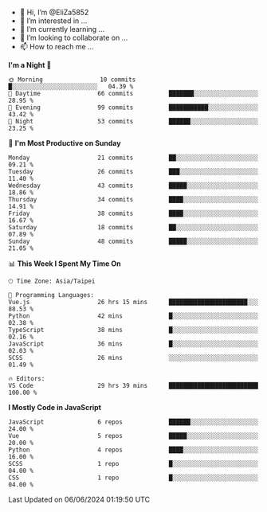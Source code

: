 - 👋 Hi, I’m @EliZa5852
- 👀 I’m interested in ...
- 🌱 I’m currently learning ...
- 💞️ I’m looking to collaborate on ...
- 📫 How to reach me ...

<!--START_SECTION:waka-->
**I'm a Night 🦉** 

```text
🌞 Morning                10 commits          █░░░░░░░░░░░░░░░░░░░░░░░░   04.39 % 
🌆 Daytime                66 commits          ███████░░░░░░░░░░░░░░░░░░   28.95 % 
🌃 Evening                99 commits          ███████████░░░░░░░░░░░░░░   43.42 % 
🌙 Night                  53 commits          ██████░░░░░░░░░░░░░░░░░░░   23.25 % 
```
📅 **I'm Most Productive on Sunday** 

```text
Monday                   21 commits          ██░░░░░░░░░░░░░░░░░░░░░░░   09.21 % 
Tuesday                  26 commits          ███░░░░░░░░░░░░░░░░░░░░░░   11.40 % 
Wednesday                43 commits          █████░░░░░░░░░░░░░░░░░░░░   18.86 % 
Thursday                 34 commits          ████░░░░░░░░░░░░░░░░░░░░░   14.91 % 
Friday                   38 commits          ████░░░░░░░░░░░░░░░░░░░░░   16.67 % 
Saturday                 18 commits          ██░░░░░░░░░░░░░░░░░░░░░░░   07.89 % 
Sunday                   48 commits          █████░░░░░░░░░░░░░░░░░░░░   21.05 % 
```


📊 **This Week I Spent My Time On** 

```text
🕑︎ Time Zone: Asia/Taipei

💬 Programming Languages: 
Vue.js                   26 hrs 15 mins      ██████████████████████░░░   88.53 % 
Python                   42 mins             █░░░░░░░░░░░░░░░░░░░░░░░░   02.38 % 
TypeScript               38 mins             █░░░░░░░░░░░░░░░░░░░░░░░░   02.16 % 
JavaScript               36 mins             █░░░░░░░░░░░░░░░░░░░░░░░░   02.03 % 
SCSS                     26 mins             ░░░░░░░░░░░░░░░░░░░░░░░░░   01.49 % 

🔥 Editors: 
VS Code                  29 hrs 39 mins      █████████████████████████   100.00 % 
```

**I Mostly Code in JavaScript** 

```text
JavaScript               6 repos             ██████░░░░░░░░░░░░░░░░░░░   24.00 % 
Vue                      5 repos             █████░░░░░░░░░░░░░░░░░░░░   20.00 % 
Python                   4 repos             ████░░░░░░░░░░░░░░░░░░░░░   16.00 % 
SCSS                     1 repo              █░░░░░░░░░░░░░░░░░░░░░░░░   04.00 % 
CSS                      1 repo              █░░░░░░░░░░░░░░░░░░░░░░░░   04.00 % 
```




 Last Updated on 06/06/2024 01:19:50 UTC
<!--END_SECTION:waka-->
